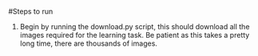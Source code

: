#Steps to run
1. Begin by running the download.py script, this should download all the images required
for the learning task. Be patient as this takes a pretty long time, there are thousands of
   images.